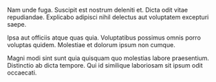 Nam unde fuga. Suscipit est nostrum deleniti et. Dicta odit vitae repudiandae. Explicabo adipisci nihil delectus aut voluptatem excepturi saepe.
 Ipsa aut officiis atque quas quia. Voluptatibus possimus omnis porro voluptas quidem. Molestiae et dolorum ipsum non cumque.
 Magni modi sint sunt quia quisquam quo molestias labore praesentium. Distinctio ab dicta tempore. Qui id similique laboriosam sit ipsum odit occaecati.